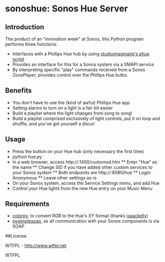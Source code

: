 # sonoshue: Sonos Hue Server

## Introduction

The product of an "innovation week" at Sonos, this Python program performs three functions:
* Interfaces with a Phillips Hue hub by using [studioimaginaire's phue script](https://github.com/studioimaginaire/phue)
* Provides an interface for this for a Sonos system via a SMAPI service
* By interpreting specific "play" commands received from a Sonos ZonePlayer, provides control over the Phillips Hue bulbs.

## Benefits

* You don't have to use the (kind of awful) Phillips Hue app
* Setting alarms to turn on a light is a fair bit easier
* Build a playlist where the light changes from song to song!
* Build a playlist comprised exclusively of light controls, put it on loop and shuffle, and you've got yourself a disco!

## Usage

* Press the button on your Hue hub (only necessary the first time)
* python hue.py <hueHubIP>
* In a web browser, access http://<ZonePlayerIP>:1400/customsd.htm
** Enter "Hue" as the name
** Change SID if you have added other custom services to your Sonos system
** Both endpoints are http://<yourIP>:8080/hue
** Login: Anonymous
** Leave other settings as-is
* On your Sonos system, access the Service Settings menu, and add Hue
* Control your Hue lights from the new Hue entry on your Music Menu

## Requirements

* [colorpy](http://markkness.net/colorpy/ColorPy.html), to convert RGB to the Hue's XY format (thanks [isaackelly](https://github.com/issackelly/python-hue))
* [pysimplesoap](https://code.google.com/p/pysimplesoap/), as all communication with your Sonos components is via SOAP

##License

WTFPL - http://www.wtfpl.net

<a href="http://www.wtfpl.net/"><img src="http://www.wtfpl.net/wp-content/uploads/2012/12/wtfpl-badge-4.png" width="80" height="15" alt="WTFPL" /></a>
